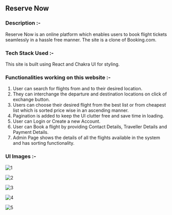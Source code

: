 ## Reserve Now

### Description :-
Reserve Now is an online platform which enables users to book flight tickets seamlessly in a hassle free manner.
The site is a clone of Booking.com.

### Tech Stack Used :-
This site is built using React and Chakra UI for styling.

### Functionalities working on this website :-
1. User can search for flights from and to their desired location.
2. They can interchange the departure and destination locations on click of exchange button.
3. Users can choose their desired flight from the best list or from cheapest list which is sorted price wise in an ascending manner.
4. Pagination is added to keep the UI clutter free and save time in loading.
5. User can Login or Create a new Account.
6. User can Book a flight by providing Contact Details, Traveller Details and Payment Details.
7. Admin Page shows the details of all the flights available in the system and has sorting functionality.

### UI Images :-
![1](https://user-images.githubusercontent.com/118278010/229357547-2b4c4e91-c49c-41fd-b819-6d63ff16e401.png)

![2](https://user-images.githubusercontent.com/118278010/229357561-230ed325-6302-42df-90d5-59f6e847f1d1.png)

![3](https://user-images.githubusercontent.com/118278010/229357586-a48f3c44-37eb-45dd-bc3b-0bbeb72a6afb.png)

![4](https://user-images.githubusercontent.com/118278010/229357626-b2d3fd43-96d9-447b-b31b-ea18c51e6682.png)

![5](https://user-images.githubusercontent.com/118278010/229357661-31b0297a-9928-49ca-9332-e22304368937.png)




